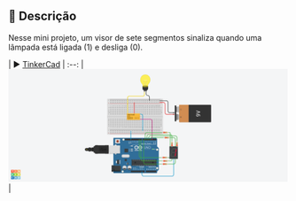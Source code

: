 ## 📝 Descrição

Nesse mini projeto, um visor de sete segmentos sinaliza quando uma lâmpada está ligada (1) e desliga (0).

| ▶️ [TinkerCad]() |
:--:
| ![Design](projeto04.png) |

